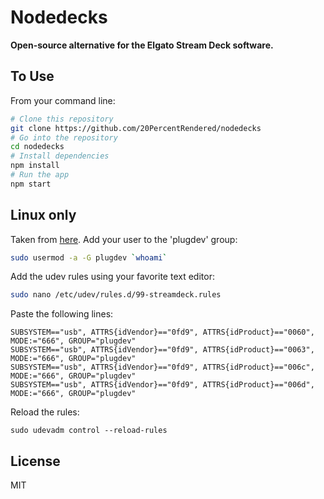 # Nodedecks

**Open-source alternative for the Elgato Stream Deck software.**

## To Use
From your command line:

```bash
# Clone this repository
git clone https://github.com/20PercentRendered/nodedecks
# Go into the repository
cd nodedecks
# Install dependencies
npm install
# Run the app
npm start
```
## Linux only
Taken from [here](https://github.com/timothycrosley/streamdeck-ui/blob/master/README.md#linux-quick-start).
Add your user to the 'plugdev' group:
```bash
sudo usermod -a -G plugdev `whoami`
```
Add the udev rules using your favorite text editor:
```bash
sudo nano /etc/udev/rules.d/99-streamdeck.rules
```
Paste the following lines:
```
SUBSYSTEM=="usb", ATTRS{idVendor}=="0fd9", ATTRS{idProduct}=="0060", MODE:="666", GROUP="plugdev"
SUBSYSTEM=="usb", ATTRS{idVendor}=="0fd9", ATTRS{idProduct}=="0063", MODE:="666", GROUP="plugdev"
SUBSYSTEM=="usb", ATTRS{idVendor}=="0fd9", ATTRS{idProduct}=="006c", MODE:="666", GROUP="plugdev"
SUBSYSTEM=="usb", ATTRS{idVendor}=="0fd9", ATTRS{idProduct}=="006d", MODE:="666", GROUP="plugdev"
```
Reload the rules:
```
sudo udevadm control --reload-rules
```
## License
MIT

